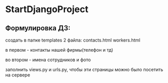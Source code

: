 # StartDjangoProject
## Формулировка ДЗ:
создать в папке templates 2 файла:
contacts.html
workers.html


в первом - контакты нашей фирмы(телефон и тд)

во втором - имена сотрудников и фото

заполнить views.py и urls.py,
чтобы эти страницы можно было посетить на сервере
